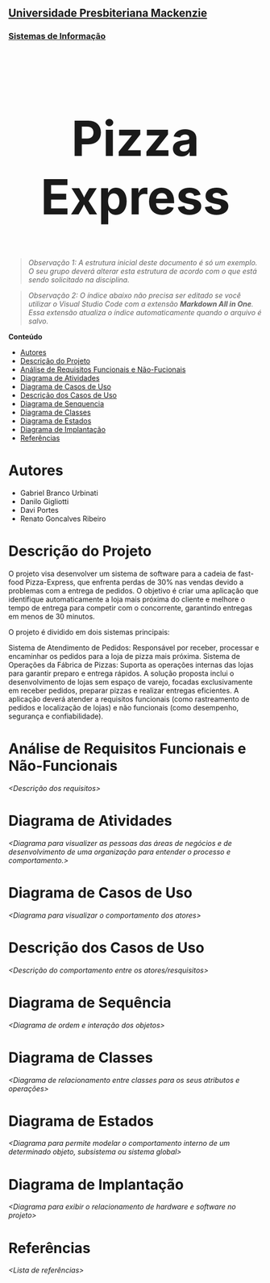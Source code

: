 <h2><a href= "https://www.mackenzie.br">Universidade Presbiteriana Mackenzie</a></h2>
<h3><a href= "https://www.mackenzie.br/graduacao/sao-paulo-higienopolis/sistemas-de-informacao">Sistemas de Informação</a></h3>


<font size="+12"><center>
# Pizza Express
</center></font>

>*Observação 1: A estrutura inicial deste documento é só um exemplo. O seu grupo deverá alterar esta estrutura de acordo com o que está sendo solicitado na disciplina.*

>*Observação 2: O índice abaixo não precisa ser editado se você utilizar o Visual Studio Code com a extensão **Markdown All in One**. Essa extensão atualiza o índice automaticamente quando o arquivo é salvo.*

**Conteúdo**

- [Autores](#nome-alunos)
- [Descrição do Projeto](#introdução-do-projeto)
- [Análise de Requisitos Funcionais e Não-Fucionais](#descrição-dos-requisitos)
- [Diagrama de Atividades](#diagrama-de-atividades) 
- [Diagrama de Casos de Uso](#diagrama-de-comportamento-atores)
- [Descrição dos Casos de Uso](#descrição-das-funcões)
- [Diagrama de Senquencia](#diagrama-de-ordem-interações)
- [Diagrama de Classes](#diagrama-orientado-objetos)
- [Diagrama de Estados](#diagrama-estrutura-componente)
- [Diagrama de Implantação](#diagrama-de-hardware-software)
- [Referências](#referências)


# Autores

* Gabriel Branco Urbinati
* Danilo Gigliotti
* Davi Portes
* Renato Goncalves Ribeiro



# Descrição do Projeto

O projeto visa desenvolver um sistema de software para a cadeia de fast-food Pizza-Express, que enfrenta perdas de 30% nas vendas devido a problemas com a entrega de pedidos. O objetivo é criar uma aplicação que identifique automaticamente a loja mais próxima do cliente e melhore o tempo de entrega para competir com o concorrente, garantindo entregas em menos de 30 minutos.

O projeto é dividido em dois sistemas principais:

Sistema de Atendimento de Pedidos: Responsável por receber, processar e encaminhar os pedidos para a loja de pizza mais próxima.
Sistema de Operações da Fábrica de Pizzas: Suporta as operações internas das lojas para garantir preparo e entrega rápidos.
A solução proposta inclui o desenvolvimento de lojas sem espaço de varejo, focadas exclusivamente em receber pedidos, preparar pizzas e realizar entregas eficientes. A aplicação deverá atender a requisitos funcionais (como rastreamento de pedidos e localização de lojas) e não funcionais (como desempenho, segurança e confiabilidade).

# Análise de Requisitos Funcionais e Não-Funcionais
*&lt;Descrição dos requisitos&gt;*

# Diagrama de Atividades

*&lt;Diagrama para visualizer as pessoas das áreas de negócios e de desenvolvimento de uma organização para entender o processo e comportamento.&gt;*

# Diagrama de Casos de Uso

*&lt;Diagrama para visualizar o comportamento dos atores&gt;*

# Descrição dos Casos de Uso

*&lt;Descrição do comportamento entre os atores/resquisitos&gt;*

# Diagrama de Sequência

*&lt;Diagrama de ordem e interação dos objetos&gt;*

# Diagrama de Classes

*&lt;Diagrama de relacionamento entre classes para os seus atributos e operações&gt;*

# Diagrama de Estados

*&lt;Diagrama para permite modelar o comportamento interno de um determinado objeto, subsistema ou sistema global&gt;*

# Diagrama de Implantação

*&lt;Diagrama para exibir o relacionamento de hardware e software no projeto&gt;*

# Referências

*&lt;Lista de referências&gt;*
